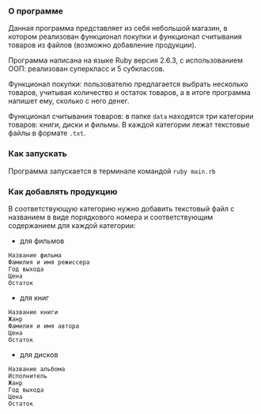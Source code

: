 ### О программе
Данная программа представляет из себя небольшой магазин, в котором реализован функционал покупки и функционал считывания товаров из файлов (возможно добавление продукции).

Программа написана на языке Ruby версия 2.6.3, с использованием ООП: реализован суперкласс и 5 субклассов.

Функционал покупки: пользователю предлагается выбрать несколько товаров, учитывая количество и остаток товаров, а в итоге программа напишет ему, сколько с него денег.

Функционал считывания товаров: в папке `data` находятся три категории товаров: книги, диски и фильмы. В каждой категории лежат текстовые файлы в формате `.txt`.

### Как запускать
Программа запускается в терминале командой `ruby main.rb`

### Как добавлять продукцию

В соответствующую категорию нужно добавить текстовый файл с названием в виде порядкового номера и соответствующим содержанием для каждой категории:
- для фильмов
```
Название фильма
Фамилия и имя режиссера
Год выхода
Цена
Остаток
```

- для книг
```
Название книги
Жанр
Фамилия и имя автора
Цена
Остаток
```

- для дисков
```
Название альбома
Исполнитель
Жанр
Год выхода
Цена
Остаток
```
